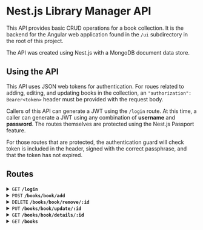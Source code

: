 # Nest.js Library Manager API

This API provides basic CRUD operations for a book collection. It is the backend for the Angular web application found in the `/ui` subdirectory in the root of this project.

The API was created using Nest.js with a MongoDB document data store.

## Using the API

This API uses JSON web tokens for authentication. For roues related to adding, editing, and updating books in the collection, an <code>"authorization": Bearer\<token></code> header must be provided with the request body.

Callers of this API can generate a JWT using the <code>/login</code> route. At this time, a caller can generate a JWT using any combination of **username** and **password**. The routes themselves are protected using the Nest.js Passport feature.

For those routes that are protected, the authentication guard will check token is included in the header, signed with the correct passphrase, and that the token has not expired.

## Routes

<details>
<summary>
<code>GET</code> <code><b>/login</b></code>
</summary> 
<br/>
Generate a JSON web token that will be required for all collection routes, with the exception of <code>/books</code> and <code>/books/book/details/:id</code>. Returns <code>HTTP 201</code> upon success.

##### Request

```
{
  "username": "username",
  "password": "password"
}
```

##### Response

```
{
  "token":"eyJhbGciOiJIUzI1NiIsInR5cCI6IkpXVCJ9.eyJleHBpcmVzIjoxNjI4NDYyMzMwLCJ1c2VyaWQiOjF9.LGte1UTgmzCg8L_FOdDPY7YsSlBeQQs3QyZDe2A7kNY"
}
```

</details>

<details>
<summary>
<code>POST</code> <code><b>/books/book/add</b></code>
</summary>
<br/>
Add a book to the collection. Returns <code>HTTP 201</code> upon success.

##### Request

```
{
	"isbn": "B0833FBNHV",
	"title": "The Pragmatic Programmer",
	"author": "David Thomas",
	"description": "The Pragmatic Programmer is one of those rare tech audiobooks you’ll listen, re-listen, and listen to again over the years. Whether you’re new to the field or an experienced practitioner, you’ll come away with fresh insights each and every time. ",
	"publisher": "David Thomas",
}
```

##### Response

```
{
	"isbn": "B0833FBNHV",
	"title": "The Pragmatic Programmer",
	"author": "David Thomas",
	"description": "The Pragmatic Programmer is one of those rare tech audiobooks you’ll listen, re-listen, and listen to again over the years. Whether you’re new to the field or an experienced practitioner, you’ll come away with fresh insights each and every time. ",
	"publisher": "David Thomas",
	"_id": "6598f2f57732a89e7d248c40",
	"createdAt": "2024-01-06T06:28:05.106Z",
	"updatedAt": "2024-01-06T06:28:05.106Z",
	"__v": 0
}
```

</details>

<details>
<summary>
<code>DELETE</code> <code><b>/books/book/remove/:id</b></code>
</summary> 
<br/>
Remove a book from the collection. Returns <code>HTTP 200</code> upon success.

##### Request

```
{
	"isbn": "B0833FBNHV",
	"title": "The Pragmatic Programmer",
	"author": "David Thomas",
	"description": "The Pragmatic Programmer is one of those rare tech audiobooks you’ll listen, re-listen, and listen to again over the years. Whether you’re new to the field or an experienced practitioner, you’ll come away with fresh insights each and every time. ",
	"publisher": "David Thomas",
}
```

##### Response

There is no body in the response. The client must validate HTTP status code to determine success.

</details>

<details>
<summary>
<code>PUT</code> <code><b>/books/book/update/:id</b></code> 
</summary>
<br/>
Update a book in the collection. The caller is only required to provide the field and value for which they wish to update; a fully formed book object is not required. Returns <code>HTTP 200</code> upon success.

<br/>

##### Request

```
{
	"description": "Updated description",
}
```

##### Response

```
{
	"isbn": "B0833FBNHV",
	"title": "The Pragmatic Programmer",
	"author": "David Thomas",
	"description": "Updated description",
	"publisher": "David Thomas",
	"_id": "6598f2f57732a89e7d248c40",
	"createdAt": "2024-01-06T06:29:05.106Z",
	"updatedAt": "2024-01-06T06:29:05.106Z",
	"__v": 1
}
```

</details>

<details>
<summary>
<code>GET</code> <code><b>/books/book/details/:id</b></code> 
</summary>
<br/>

Get the book object for the <code>id</code> specified. Returns <code>HTTP 200</code> upon succes.

##### Request

Method does not require a request body. Caller only needs to provide a valid <code>id</code> in the path.

##### Response

```
{
	"isbn": "B0833FBNHV",
	"title": "The Pragmatic Programmer",
	"author": "David Thomas",
	"description": "Updated description",
	"publisher": "David Thomas",
	"_id": "6598f2f57732a89e7d248c40",
	"createdAt": "2024-01-06T06:28:05.106Z",
	"updatedAt": "2024-01-06T06:28:05.106Z",
	"__v": 0
}
```

</details>

<details>
<summary>
<code>GET</code> <code><b>/books</b></code> 
</summary>
<br/>

Get an array of book objects. Returns <code>HTTP 200</code> upon succes.

##### Request

This method does not require a request body. The method does however, have a notion of search as well as very limited pagination controls.
<br/><br/>
The caller can search the collection by providing a key/value pair for each of the fields they wish to search on/for. For example, if a caller wanted to limit results to only those books whose title include the word `book`, the caller would simply need to append `title=book` to the query string.
<br/><br/>
The pagination features for this API are incomplete. A caller can limit the maximum number of results returned from this method by including `limit=n` in the query string, where `n` is an integer value (**NOTE:** The default limit is `10`).
<br/><br/>
If the total number of results of the query exceed the limit, the caller can provide a `page` value to get a subset of results limited by the value of `limit`. For example, if the collection had twenty books, and the caller did not provide a limit, the caller would receive the first ten results. If the caller wanted to retrieve results eleven through twenty, the caller would need to append `page=2` to the query string.

##### Response

```
[
  {
    "_id": '6598f2f57732a89e7d248c40',
    "isbn": '978-1680507221',
    "title": 'Book One',
    "author": 'Author One',
    "description": 'Description One',
    "publisher": 'Publisher One',
    "createdAt": '2024-01-06T06:28:05.106Z',
    "updatedAt": '2024-01-06T06:28:05.106Z',
    "__v": 0,
  },
  {
    "_id": '6599a1277732a89e7d248ca4',
    "isbn": '123-4567890',
    "title": 'Book Two',
    "author": 'Author Two',
    "description": 'Description Two',
    "publisher": 'Publisher Two',
    "createdAt": '2024-01-06T18:51:19.674Z',
    "updatedAt": '2024-01-06T18:51:19.674Z',
    "__v": 0,
  },
];
```

</details>
